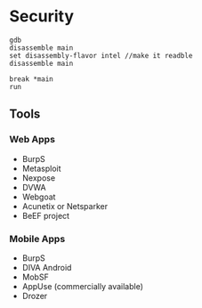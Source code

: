# Security

```shell
gdb
disassemble main
set disassembly-flavor intel //make it readble
disassemble main

break *main
run
```

## Tools

### Web Apps

* BurpS
* Metasploit
* Nexpose
* DVWA
* Webgoat
* Acunetix or Netsparker
* BeEF project

### Mobile Apps

* BurpS
* DIVA Android
* MobSF
* AppUse (commercially available)
* Drozer